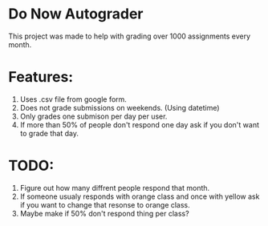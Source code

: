 # Do Now Autograder

This project was made to help with grading over 1000 assignments every month.

# Features:

1. Uses .csv file from google form.
2. Does not grade submissions on weekends. (Using datetime)
3. Only grades one submison per day per user.
4. If more than 50% of people don't respond one day ask if you don't want to grade that day.

# TODO:

1. Figure out how many diffrent people respond that month.
2. If someone usualy responds with orange class and once with yellow ask if you want to change that resonse to orange class.
3. Maybe make if 50% don't respond thing per class?
